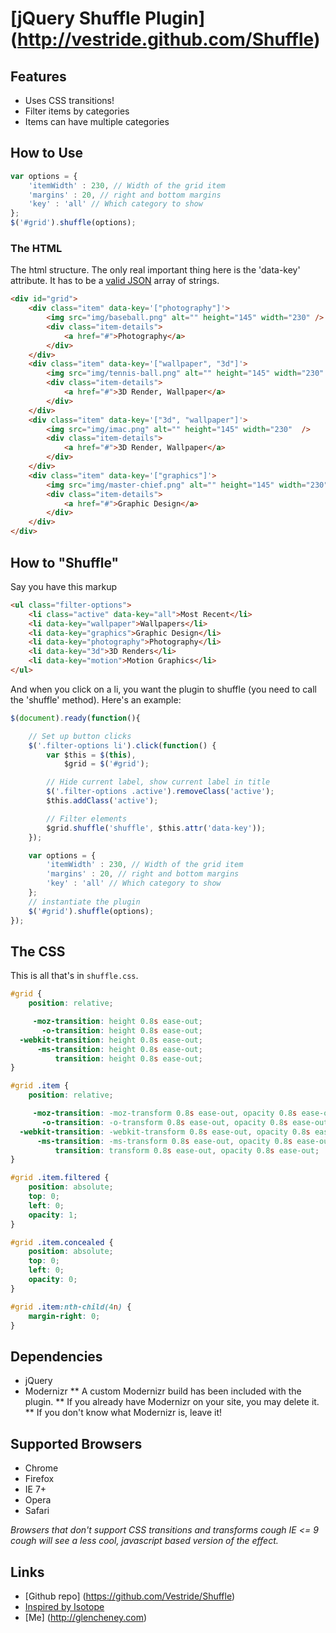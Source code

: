 # [jQuery Shuffle Plugin] (http://vestride.github.com/Shuffle)

## Features

* Uses CSS transitions!
* Filter items by categories
* Items can have multiple categories

## How to Use

```js
var options = {
    'itemWidth' : 230, // Width of the grid item
    'margins' : 20, // right and bottom margins
    'key' : 'all' // Which category to show
};
$('#grid').shuffle(options);
```

### The HTML
The html structure. The only real important thing here is the 'data-key' attribute. It has to be a [valid JSON](http://jsonlint.com/) array of strings.

```html
<div id="grid">
    <div class="item" data-key='["photography"]'>
        <img src="img/baseball.png" alt="" height="145" width="230" />
        <div class="item-details">
            <a href="#">Photography</a>
        </div>
    </div>
    <div class="item" data-key='["wallpaper", "3d"]'>
        <img src="img/tennis-ball.png" alt="" height="145" width="230"  />
        <div class="item-details">
            <a href="#">3D Render, Wallpaper</a>
        </div>
    </div>
    <div class="item" data-key='["3d", "wallpaper"]'>
        <img src="img/imac.png" alt="" height="145" width="230"  />
        <div class="item-details">
            <a href="#">3D Render, Wallpaper</a>
        </div>
    </div>
    <div class="item" data-key='["graphics"]'>
        <img src="img/master-chief.png" alt="" height="145" width="230"  />
        <div class="item-details">
            <a href="#">Graphic Design</a>
        </div>
    </div>
</div>
```

## How to "Shuffle"
Say you have this markup

```html
<ul class="filter-options">
    <li class="active" data-key="all">Most Recent</li>
    <li data-key="wallpaper">Wallpapers</li>
    <li data-key="graphics">Graphic Design</li>
    <li data-key="photography">Photography</li>
    <li data-key="3d">3D Renders</li>
    <li data-key="motion">Motion Graphics</li>
</ul>
```
And when you click on a li, you want the plugin to shuffle (you need to call the 'shuffle' method). Here's an example:

```js
$(document).ready(function(){

    // Set up button clicks
    $('.filter-options li').click(function() {
        var $this = $(this),
            $grid = $('#grid');

        // Hide current label, show current label in title
        $('.filter-options .active').removeClass('active');
        $this.addClass('active');

        // Filter elements
        $grid.shuffle('shuffle', $this.attr('data-key'));
    });

    var options = {
        'itemWidth' : 230, // Width of the grid item
        'margins' : 20, // right and bottom margins
        'key' : 'all' // Which category to show
    };
    // instantiate the plugin
    $('#grid').shuffle(options);
});
```

## The CSS
This is all that's in `shuffle.css`.

```css
#grid {
    position: relative;

     -moz-transition: height 0.8s ease-out;
       -o-transition: height 0.8s ease-out;
  -webkit-transition: height 0.8s ease-out;
      -ms-transition: height 0.8s ease-out;
          transition: height 0.8s ease-out;
}

#grid .item {
    position: relative;

     -moz-transition: -moz-transform 0.8s ease-out, opacity 0.8s ease-out;
       -o-transition: -o-transform 0.8s ease-out, opacity 0.8s ease-out;
  -webkit-transition: -webkit-transform 0.8s ease-out, opacity 0.8s ease-out;
      -ms-transition: -ms-transform 0.8s ease-out, opacity 0.8s ease-out;
          transition: transform 0.8s ease-out, opacity 0.8s ease-out;
}

#grid .item.filtered {
    position: absolute;
    top: 0;
    left: 0;
    opacity: 1;
}

#grid .item.concealed {
    position: absolute;
    top: 0;
    left: 0;
    opacity: 0;
}

#grid .item:nth-child(4n) {
    margin-right: 0;
}
```

## Dependencies

* jQuery
* Modernizr
** A custom Modernizr build has been included with the plugin.
** If you already have Modernizr on your site, you may delete it.
** If you don't know what Modernizr is, leave it!

## Supported Browsers

* Chrome
* Firefox
* IE 7+
* Opera
* Safari

_Browsers that don't support CSS transitions and transforms *cough* IE <= 9 *cough* will see a less cool, javascript based version of the effect._

## Links
                
* [Github repo] (https://github.com/Vestride/Shuffle)
* [Inspired by Isotope](http://isotope.metafizzy.co/)
* [Me] (http://glencheney.com)